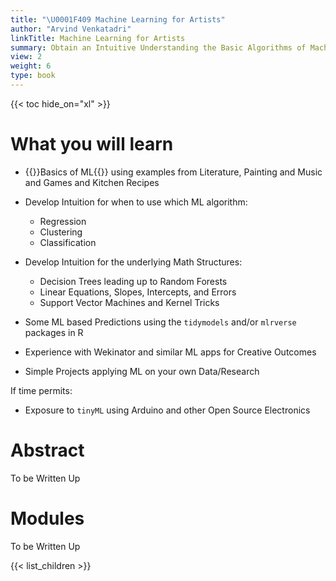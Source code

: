 ```yaml
---
title: "\U0001F409 Machine Learning for Artists"
author: "Arvind Venkatadri"
linkTitle: Machine Learning for Artists
summary: Obtain an Intuitive Understanding the Basic Algorithms of Machine Learning and applying them to Creative Art/Design Projects
view: 2
weight: 6
type: book
---
```



{{< toc hide_on="xl" >}}

# What you will learn

- {{<hl>}}Basics of ML{{</hl>}} using examples from Literature, Painting and Music and Games and Kitchen Recipes
- Develop Intuition for when to use which ML algorithm:

  - Regression
  - Clustering
  - Classification
  
- Develop Intuition for the underlying Math Structures:
  - Decision Trees leading up to Random Forests
  - Linear Equations, Slopes, Intercepts, and Errors
  - Support Vector Machines and Kernel Tricks
  
- Some ML based Predictions using the `tidymodels` and/or `mlrverse` packages in R

- Experience with Wekinator and similar ML apps for Creative Outcomes
- Simple Projects applying ML on your own Data/Research 

If time permits:
- Exposure to `tinyML` using Arduino and other Open Source Electronics


# Abstract

To be Written Up

# Modules
To be Written Up

{{< list_children >}}
